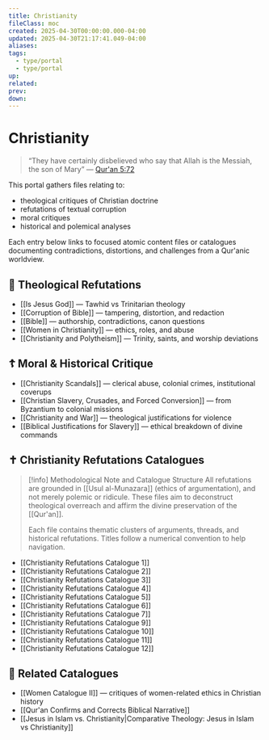 ```yaml
---
title: Christianity
fileClass: moc
created: 2025-04-30T00:00:00.000-04:00
updated: 2025-04-30T21:17:41.049-04:00
aliases: 
tags: 
  - type/portal
  - type/portal 
up: 
related: 
prev: 
down: 
---
```


# Christianity

> “They have certainly disbelieved who say that Allah is the Messiah, the son of Mary” — [Qur'an 5:72](https://quran.com/5/72)

This portal gathers files relating to:

- theological critiques of Christian doctrine  
- refutations of textual corruption  
- moral critiques  
- historical and polemical analyses  

Each entry below links to focused atomic content files or catalogues documenting contradictions, distortions, and challenges from a Qur'anic worldview.

## 📜 Theological Refutations

- [[Is Jesus God]] — Tawhid vs Trinitarian theology  
- [[Corruption of Bible]] — tampering, distortion, and redaction  
- [[Bible]] — authorship, contradictions, canon questions  
- [[Women in Christianity]] — ethics, roles, and abuse  
- [[Christianity and Polytheism]] — Trinity, saints, and worship deviations  

## ☦ Moral & Historical Critique

- [[Christianity Scandals]] — clerical abuse, colonial crimes, institutional coverups  
- [[Christian Slavery, Crusades, and Forced Conversion]] — from Byzantium to colonial missions  
- [[Christianity and War]] — theological justifications for violence  
- [[Biblical Justifications for Slavery]] — ethical breakdown of divine commands  

## ✝ Christianity Refutations Catalogues

> [!info] Methodological Note and Catalogue Structure
> All refutations are grounded in [[Usul al-Munazara]] (ethics of argumentation), and not merely polemic or ridicule. These files aim to deconstruct theological overreach and affirm the divine preservation of the [[Qur'an]].
>
> Each file contains thematic clusters of arguments, threads, and historical refutations. Titles follow a numerical convention to help navigation.

- [[Christianity Refutations Catalogue 1]]  
- [[Christianity Refutations Catalogue 2]]  
- [[Christianity Refutations Catalogue 3]]  
- [[Christianity Refutations Catalogue 4]]  
- [[Christianity Refutations Catalogue 5]]  
- [[Christianity Refutations Catalogue 6]]  
- [[Christianity Refutations Catalogue 7]]  
- [[Christianity Refutations Catalogue 9]]  
- [[Christianity Refutations Catalogue 10]]  
- [[Christianity Refutations Catalogue 11]]  
- [[Christianity Refutations Catalogue 12]]

## 🧵 Related Catalogues

- [[Women Catalogue II]] — critiques of women-related ethics in Christian history  
- [[Qur'an Confirms and Corrects Biblical Narrative]]  
- [[Jesus in Islam vs. Christianity|Comparative Theology: Jesus in Islam vs Christianity]]

